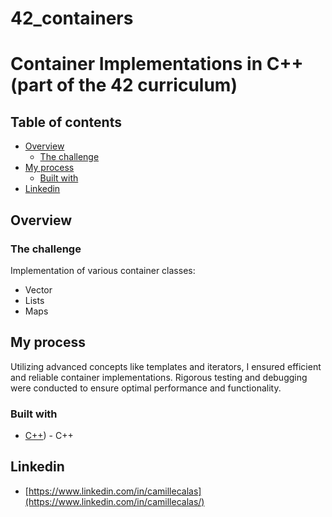 # 42_containers

# Container Implementations in C++ (part of the 42 curriculum)

## Table of contents

- [Overview](#overview)
  - [The challenge](#the-challenge)
- [My process](#my-process)
  - [Built with](#built-with)
- [Linkedin](#linkedin)


## Overview

### The challenge

Implementation of various container classes:

- Vector
- Lists
- Maps


## My process

Utilizing advanced concepts like templates and iterators, I ensured efficient and reliable container implementations. Rigorous testing and debugging were conducted to ensure optimal performance and functionality.


### Built with

- [C++](https://cplusplus.com/)) - C++

## Linkedin
- [https://www.linkedin.com/in/camillecalas](https://www.linkedin.com/in/camillecalas/)

